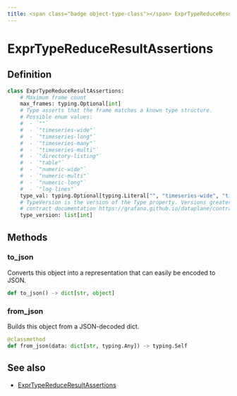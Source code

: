 ```yaml
---
title: <span class="badge object-type-class"></span> ExprTypeReduceResultAssertions
---
```

# <span class="badge object-type-class"></span> ExprTypeReduceResultAssertions

## Definition

```python
class ExprTypeReduceResultAssertions:
    # Maximum frame count
    max_frames: typing.Optional[int]
    # Type asserts that the frame matches a known type structure.
    # Possible enum values:
    #  - `""` 
    #  - `"timeseries-wide"` 
    #  - `"timeseries-long"` 
    #  - `"timeseries-many"` 
    #  - `"timeseries-multi"` 
    #  - `"directory-listing"` 
    #  - `"table"` 
    #  - `"numeric-wide"` 
    #  - `"numeric-multi"` 
    #  - `"numeric-long"` 
    #  - `"log-lines"` 
    type_val: typing.Optional[typing.Literal["", "timeseries-wide", "timeseries-long", "timeseries-many", "timeseries-multi", "directory-listing", "table", "numeric-wide", "numeric-multi", "numeric-long", "log-lines"]]
    # TypeVersion is the version of the Type property. Versions greater than 0.0 correspond to the dataplane
    # contract documentation https://grafana.github.io/dataplane/contract/.
    type_version: list[int]
```
## Methods

### <span class="badge object-method"></span> to_json

Converts this object into a representation that can easily be encoded to JSON.

```python
def to_json() -> dict[str, object]
```

### <span class="badge object-method"></span> from_json

Builds this object from a JSON-decoded dict.

```python
@classmethod
def from_json(data: dict[str, typing.Any]) -> typing.Self
```

## See also

 * <span class="badge builder"></span> [ExprTypeReduceResultAssertions](./builder-ExprTypeReduceResultAssertions.md)
